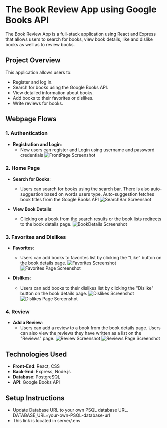 # The Book Review App using Google Books API

The Book Review App is a full-stack application using React and Express that allows users to search for books, view book details, like and dislike books as well as to review books. 

## Project Overview

This application allows users to:
- Register and log in.
- Search for books using the Google Books API.
- View detailed information about books.
- Add books to their favorites or dislikes.
- Write reviews for books.

## Webpage Flows

### 1. **Authentication**
- **Registration and Login**: 
  - New users can register and Login using username and password credentials
![FrontPage Screenshot](https://i.imgur.com/feJQzwN.png)


### 2. **Home Page**
- **Search for Books**: 
  - Users can search for books using the search bar. There is also auto-suggestion based on words users type. Auto-suggestion fetches book titles from the Google Books API
![SearchBar Screenshot](https://i.imgur.com/AEjqhmD.png)

- **View Book Details**: 
  - Clicking on a book from the search results or the book lists redirects to the book details page.
![BookDetails Screenshot](https://i.imgur.com/lBOwBhO.png)

### 3. **Favorites and Dislikes**

- **Favorites**: 
  - Users can add books to favorites list by clicking the "Like" button on the book details page.
![Favorites Screenshot](https://imgur.com/fNged9O.png)
![Favorites Page Screenshot](https://i.imgur.com/BsyzPMj.png)

- **Dislikes**: 
  - Users can add books to their dislikes list by clicking the "Dislike" button on the book details page.
![Dislikes Screenshot](https://imgur.com/xP0KV8I.png)
![Dislikes Page Screenshot](https://imgur.com/s3UVnbq.png)

### 4. **Review**

- **Add a Review**: 
  - Users can add a review to a book from the book details page. Users can also view the reviews they have written as a list on the "Reviews" page.
![Review Screenshot](https://imgur.com/28omgLu.png)
![Reviews Page Screenshot](https://imgur.com/lEiiP7T.png)

## Technologies Used

- **Front-End**: React, CSS
- **Back-End**: Express, Node.js
- **Database**: PostgreSQL
- **API**: Google Books API

## Setup Instructions
- Update Database URL to your own PSQL database URL. DATABASE_URL=your-own-PSQL-database-url
- This link is located in server/.env


